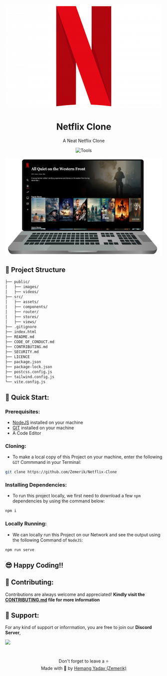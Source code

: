 <div align = "center">

<img src = "public/favicon.ico" alt = "Netflix Logo">

<h1>Netflix Clone</h1>

<p>A Neat Netflix Clone</p>

![Tools](https://skillicons.dev/icons?i=vue,javascript,typescript,vite,css,nodejs,vscode,vercel,github&perline=25)

![Laptop Screenshot](public/screenshot_laptop.png)

</div>

## 🚀 Project Structure

```text
├── public/
│   ├── images/
│   ├── videos/
├── src/
│   ├── assets/
│   ├── components/
│   ├── router/
│   ├── stores/
│   ├── views/
├── .gitignore
├── index.html
├── README.md
├── CODE_OF_CONDUCT.md
├── CONTRIBUTING.md
├── SECURITY.md
├── LICENCE
├── package.json
├── package-lock.json
├── postcss.config.js
├── tailwind.config.js
└── vite.config.js
```

## 🚀 Quick Start:

### Prerequisites:

- [NodeJS](https://nodejs.org) installed on your machine
- [GIT](https://git-scm.com) installed on your machine
- A Code Editor

### Cloning:

- To make a local copy of this Project on your machine, enter the following `GIT` Commmand in your Terminal:

```bash
git clone https://github.com/Zemerik/Netflix-Clone
```

### Installing Dependencies:

- To run this project locally, we first need to download a few `npm` dependencies by using the command below:

```bash
npm i
```

### Locally Running:

- We can locally run this Project on our Network and see the output using the following Command of `NodeJS`:

```bash
npm run serve
```

## 😎 Happy Coding!!

## 🤝 Contributing:

Contributions are always welcome and appreciated! **Kindly visit the [CONTRIBUTING.md](https://github.com/Zemerik/X-Clone/blob/main/CONTRIBUTING.md) file for more information**


## 💁 Support:

For any kind of support or inforrmation, you are free to join our **Discord Server**,

<a href = "https://discord.gg/UF9KsmuGbr">
  <img src = "https://invidget.switchblade.xyz/UF9KsmuGbr">
</a>

#

<p align = "center">
  Don't forget to leave a ⭐
  <br>
  Made with 💖 by <a href = "https://github.com/Zemerik">Hemang Yadav (Zemerik)</a>
</p>
